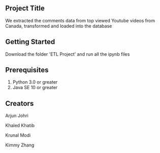 ## Project Title
We extracted the comments data from top viewed Youtube videos from Canada, transformed and loaded into the database

## Getting Started
Download the folder 'ETL Project' and run all the ipynb files

## Prerequisites
1) Python 3.0 or greater
2) Java SE 10 or greater

## Creators
Arjun Johri

Khaled Khatib

Krunal Modi

Kimmy Zhang
